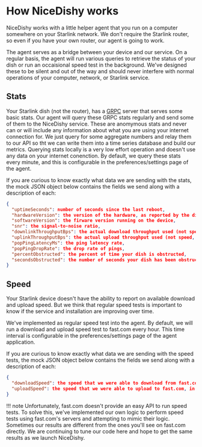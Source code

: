 # How NiceDishy works
  
NiceDishy works with a little helper agent that you run on a computer somewhere on your Starlink network. We don't require the Starlink router, so even if you have your own router, our agent is going to work.

The agent serves as a bridge between your device and our service. On a regular basis, the agent will run various queries to retrieve the status of your dish or run an occaisional speed test in the background. We've designed these to be silent and out of the way and should never interfere with normal operations of your computer, network, or Starlink service. 

## Stats

Your Starlink dish (not the router), has a [GRPC](https://grpc.io) server that serves some basic stats. Our agent will query these GRPC stats regularly and send some of them to the NiceDishy service. These are anomymous stats and never can or will include any information about what you are using your internet connection for. We just query for some aggregate numbers and relay them to our API so tht we can write them into a time series database and build our metrics. Querying stats locally is a very low effort operation and doesn't use any data on your internet conenction. By default, we query these stats every minute, and this is configurable in the preferences/settings page of the agent.

If you are curious to know exactly what data we are sending with the stats, the mock JSON object below contains the fields we send along with a description of each:

```json
{
  "uptimeSeconds": number of seconds since the last reboot,
  "hardwareVersion": the version of the hardware, as reported by the dish,
  "softwareVersion": the firware version running on the device,
  "snr": the signal-to-noise ratio,
  "downlinkThroughputBps": the actual download throughput used (not speed, but how much used),
  "uplinkThroughputBps": the actual upload throughput used (not speed, but how much used),
  "popPingLatencyMs": the ping latency rate,
  "popPingDropRate": the drop rate of pings,
  "percentObstructed": the percent of time your dish is obstructed,
  "secondsObstructed": the number of seconds your dish has been obstructed,
}
```

## Speed

Your Starlink device doesn't have the ability to report on available download and upload speed. But we think that regular speed tests is important to know if the service and installation are improving over time. 

We've implemented as regular speed test into the agent. By default, we will run a download and upload speed test to fast.com every hour. This time interval is configurable in the preferences/settings page of the agent application.

If you are curious to know exactly what data we are sending with the speed tests, the mock JSON object below contains the fields we send along with a description of each:

```json
{
  "downloadSpeed": the speed that we were able to download from fast.com, in bps,
  "uploadSpeed": the speed that we were able to upload to fast.com, in bps,
}
```

!!! note
    Unfortunately, fast.com doesn't provide an easy API to run speed tests. To solve this, we've implemented our own logic to perform speed tests using fast.com's servers and 
    attempting to mimic their logic. Sometimes our results are different from the ones you'll see on fast.com directly. We are continuing to tune our code here
    and hope to get the same results as we launch NiceDishy.
